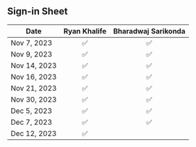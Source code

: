 ## Sign-in Sheet

| Date        | Ryan Khalife | Bharadwaj Sarikonda |
|-------------|:------------:|:--------------------:|
| Nov 7, 2023 |      ✅      |          ✅          |
| Nov 9, 2023 |      ✅      |           ✅            |
| Nov 14, 2023|      ✅      |          ✅            |
| Nov 16, 2023|      ✅      |           ✅            |
| Nov 21, 2023|      ✅      |            ✅           |
| Nov 30, 2023|      ✅      |            ✅       |
| Dec 5, 2023 |      ✅      |             ✅          |
| Dec 7, 2023 |      ✅      |            ✅           |
| Dec 12, 2023|      ✅      |                      |
